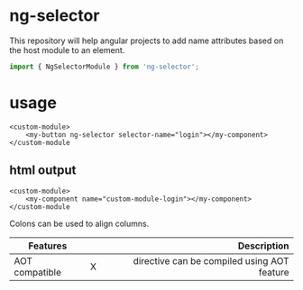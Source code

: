 # ng-selector
This repository will help angular projects to add name attributes based on the host module to an element.

```javascript
import { NgSelectorModule } from 'ng-selector';
```

# usage

```
<custom-module>
	<my-button ng-selector selector-name="login"></my-component>
</custom-module
```

## html output

```
<custom-module>
	<my-component name="custom-module-login"></my-component>
</custom-module
```


Colons can be used to align columns.

| Features        |            | Description  |
| ------------- |:-------------:| -----:|
| AOT compatible     | X | directive can be compiled using AOT feature |
